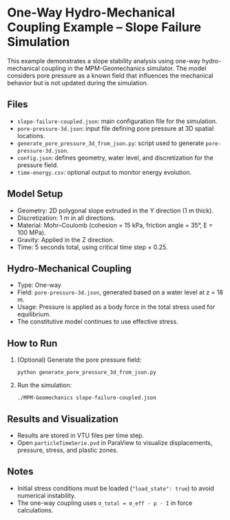 # One-Way Hydro-Mechanical Coupling Example – Slope Failure Simulation

This example demonstrates a slope stability analysis using one-way hydro-mechanical coupling in the MPM-Geomechanics simulator. The model considers pore pressure as a known field that influences the mechanical behavior but is not updated during the simulation.

## Files

- `slope-failure-coupled.json`: main configuration file for the simulation.
- `pore-pressure-3d.json`: input file defining pore pressure at 3D spatial locations.
- `generate_pore_pressure_3d_from_json.py`: script used to generate `pore-pressure-3d.json`.
- `config.json`: defines geometry, water level, and discretization for the pressure field.
- `time-energy.csv`: optional output to monitor energy evolution.

## Model Setup

- Geometry: 2D polygonal slope extruded in the Y direction (1 m thick).
- Discretization: 1 m in all directions.
- Material: Mohr–Coulomb (cohesion = 15 kPa, friction angle = 35°, E = 100 MPa).
- Gravity: Applied in the Z direction.
- Time: 5 seconds total, using critical time step × 0.25.

## Hydro-Mechanical Coupling

- Type: One-way
- Field: `pore-pressure-3d.json`, generated based on a water level at z = 18 m.
- Usage: Pressure is applied as a body force in the total stress used for equilibrium.
- The constitutive model continues to use effective stress.

## How to Run

1. (Optional) Generate the pore pressure field:
   ```
   python generate_pore_pressure_3d_from_json.py
   ```

2. Run the simulation:
   ```
   ./MPM-Geomechanics slope-failure-coupled.json
   ```

## Results and Visualization

- Results are stored in VTU files per time step.
- Open `particleTimeSerie.pvd` in ParaView to visualize displacements, pressure, stress, and plastic zones.

## Notes

- Initial stress conditions must be loaded (`"load_state": true`) to avoid numerical instability.
- The one-way coupling uses `σ_total = σ_eff - p · I` in force calculations.
